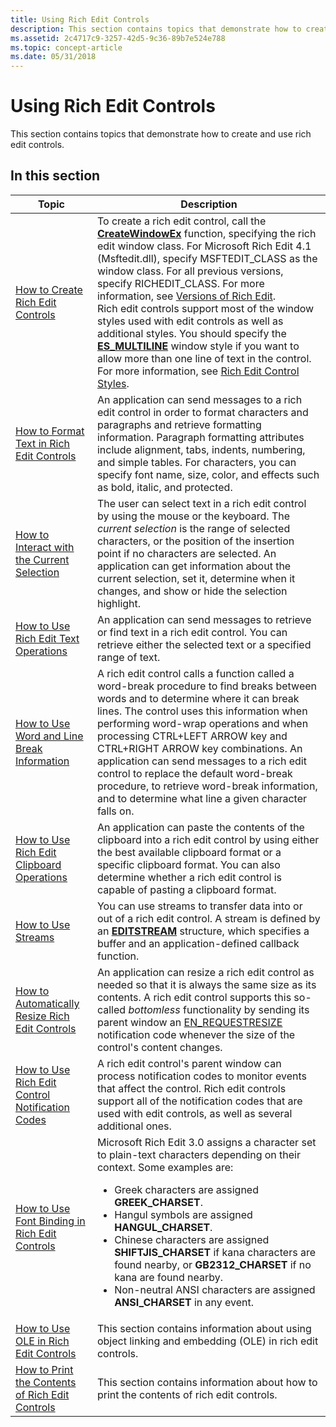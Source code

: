 ```yaml
---
title: Using Rich Edit Controls
description: This section contains topics that demonstrate how to create and use rich edit controls.
ms.assetid: 2c4717c9-3257-42d5-9c36-89b7e524e788
ms.topic: concept-article
ms.date: 05/31/2018
---
```


# Using Rich Edit Controls

This section contains topics that demonstrate how to create and use rich edit controls.

## In this section




| Topic | Description | 
|-------|-------------|
| <a href="create-rich-edit-controls.md">How to Create Rich Edit Controls</a><br /> | To create a rich edit control, call the <a href="/windows/desktop/api/winuser/nf-winuser-createwindowexa"><strong>CreateWindowEx</strong></a> function, specifying the rich edit window class. For Microsoft Rich Edit 4.1 (Msftedit.dll), specify MSFTEDIT_CLASS as the window class. For all previous versions, specify RICHEDIT_CLASS. For more information, see <a href="about-rich-edit-controls.md">Versions of Rich Edit</a>. <br /> Rich edit controls support most of the window styles used with edit controls as well as additional styles. You should specify the <a href="edit-control-styles.md"><strong>ES_MULTILINE</strong></a> window style if you want to allow more than one line of text in the control. For more information, see <a href="rich-edit-control-styles.md">Rich Edit Control Styles</a>. <br /> | 
| <a href="format-text-in-rich-edit-controls.md">How to Format Text in Rich Edit Controls</a><br /> | An application can send messages to a rich edit control in order to format characters and paragraphs and retrieve formatting information. Paragraph formatting attributes include alignment, tabs, indents, numbering, and simple tables. For characters, you can specify font name, size, color, and effects such as bold, italic, and protected. <br /> | 
| <a href="interact-with-the-current-selection.md">How to Interact with the Current Selection</a><br /> | The user can select text in a rich edit control by using the mouse or the keyboard. The <em>current selection</em> is the range of selected characters, or the position of the insertion point if no characters are selected. An application can get information about the current selection, set it, determine when it changes, and show or hide the selection highlight. <br /> | 
| <a href="use-rich-edit-text-operations.md">How to Use Rich Edit Text Operations</a><br /> | An application can send messages to retrieve or find text in a rich edit control. You can retrieve either the selected text or a specified range of text. <br /> | 
| <a href="use-word-and-line-break-information.md">How to Use Word and Line Break Information</a><br /> | A rich edit control calls a function called a word-break procedure to find breaks between words and to determine where it can break lines. The control uses this information when performing word-wrap operations and when processing CTRL+LEFT ARROW key and CTRL+RIGHT ARROW key combinations. An application can send messages to a rich edit control to replace the default word-break procedure, to retrieve word-break information, and to determine what line a given character falls on. <br /> | 
| <a href="use-rich-edit-clipboard-operations.md">How to Use Rich Edit Clipboard Operations</a><br /> | An application can paste the contents of the clipboard into a rich edit control by using either the best available clipboard format or a specific clipboard format. You can also determine whether a rich edit control is capable of pasting a clipboard format. <br /> | 
| <a href="use-streams.md">How to Use Streams</a><br /> | You can use streams to transfer data into or out of a rich edit control. A stream is defined by an <a href="/windows/desktop/api/Richedit/ns-richedit-editstream"><strong>EDITSTREAM</strong></a> structure, which specifies a buffer and an application-defined callback function. <br /> | 
| <a href="automatically-resize-rich-edit-controls.md">How to Automatically Resize Rich Edit Controls</a><br /> | An application can resize a rich edit control as needed so that it is always the same size as its contents. A rich edit control supports this so-called <em>bottomless</em> functionality by sending its parent window an <a href="en-requestresize.md">EN_REQUESTRESIZE</a> notification code whenever the size of the control's content changes. <br /> | 
| <a href="use-rich-edit-control-notification-codes.md">How to Use Rich Edit Control Notification Codes</a><br /> | A rich edit control's parent window can process notification codes to monitor events that affect the control. Rich edit controls support all of the notification codes that are used with edit controls, as well as several additional ones. <br /> | 
| <a href="use-font-binding-in-rich-edit-controls.md">How to Use Font Binding in Rich Edit Controls</a><br /> | Microsoft Rich Edit 3.0 assigns a character set to plain-text characters depending on their context. Some examples are: <br /><ul><li>Greek characters are assigned <strong>GREEK_CHARSET</strong>.</li><li>Hangul symbols are assigned <strong>HANGUL_CHARSET</strong>.</li><li>Chinese characters are assigned <strong>SHIFTJIS_CHARSET</strong> if kana characters are found nearby, or <strong>GB2312_CHARSET</strong> if no kana are found nearby.</li><li>Non-neutral ANSI characters are assigned <strong>ANSI_CHARSET</strong> in any event.</li></ul> | 
| <a href="using-rich-edit-com.md">How to Use OLE in Rich Edit Controls</a><br /> | This section contains information about using object linking and embedding (OLE) in rich edit controls. <br /> | 
| <a href="printing-rich-edit-controls.md">How to Print the Contents of Rich Edit Controls</a><br /> | This section contains information about how to print the contents of rich edit controls. <br /> | 




 

 

